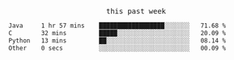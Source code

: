 

<p align="center"><samp>this past week</samp></p>
<!--START_SECTION:waka-->

```txt
Java     1 hr 57 mins    ██████████████████░░░░░░░   71.68 %
C        32 mins         █████░░░░░░░░░░░░░░░░░░░░   20.09 %
Python   13 mins         ██░░░░░░░░░░░░░░░░░░░░░░░   08.14 %
Other    0 secs          ░░░░░░░░░░░░░░░░░░░░░░░░░   00.09 %
```

<!--END_SECTION:waka-->


